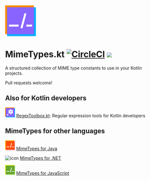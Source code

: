 ![icon](artwork/MimeTypes-icon-100.png)

# MimeTypes.kt [![CircleCI](https://circleci.com/gh/markwhitaker/MimeTypes.kt.svg?style=shield)](https://circleci.com/gh/markwhitaker/MimeTypes.kt) [![](https://jitpack.io/v/markwhitaker/MimeTypes.kt.svg)](https://jitpack.io/#markwhitaker/MimeTypes.kt)


A structured collection of MIME type constants to use in your Kotlin projects.

Pull requests welcome!

## Also for Kotlin developers

![icon](https://raw.githubusercontent.com/markwhitaker/RegexToolbox.kt/main/artwork/RegexToolbox-icon-32.png) [RegexToolbox.kt](https://github.com/markwhitaker/RegexToolbox.kt): Regular expression tools for Kotlin developers

## MimeTypes for other languages

![icon](https://raw.githubusercontent.com/markwhitaker/MimeTypes.Java/master/artwork/MimeTypes-icon-32.png) [MimeTypes for Java](https://github.com/markwhitaker/MimeTypes.Java)

![icon](https://raw.githubusercontent.com/markwhitaker/MimeTypes.NET/master/Artwork/MimeTypes-icon-32.png) [MimeTypes for .NET](https://github.com/markwhitaker/MimeTypes.NET)

![icon](https://raw.githubusercontent.com/markwhitaker/MimeTypes.js/master/artwork/MimeTypes-icon-32.png) [MimeTypes for JavaScript](https://github.com/markwhitaker/MimeTypes.js)
